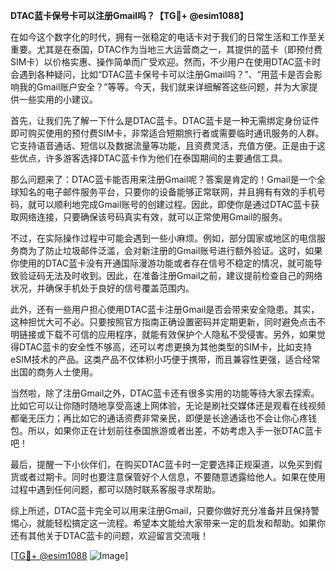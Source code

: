 **DTAC蓝卡保号卡可以注册Gmail吗？【TG💪+ @esim1088】**

在如今这个数字化的时代，拥有一张稳定的电话卡对于我们的日常生活和工作至关重要。尤其是在泰国，DTAC作为当地三大运营商之一，其提供的蓝卡（即预付费SIM卡）以价格实惠、操作简单而广受欢迎。然而，不少用户在使用DTAC蓝卡时会遇到各种疑问，比如“DTAC蓝卡保号卡可以注册Gmail吗？”、“用蓝卡是否会影响我的Gmail账户安全？”等等。今天，我们就来详细解答这些问题，并为大家提供一些实用的小建议。

首先，让我们先了解一下什么是DTAC蓝卡。DTAC蓝卡是一种无需绑定身份证件即可购买使用的预付费SIM卡，非常适合短期旅行者或需要临时通讯服务的人群。它支持语音通话、短信以及数据流量等功能，且资费灵活，充值方便。正是由于这些优点，许多游客选择DTAC蓝卡作为他们在泰国期间的主要通信工具。

那么问题来了：DTAC蓝卡能否用来注册Gmail呢？答案是肯定的！Gmail是一个全球知名的电子邮件服务平台，只要你的设备能够正常联网，并且拥有有效的手机号码，就可以顺利地完成Gmail账号的创建过程。因此，即使你是通过DTAC蓝卡获取网络连接，只要确保该号码真实有效，就可以正常使用Gmail的服务。

不过，在实际操作过程中可能会遇到一些小麻烦。例如，部分国家或地区的电信服务商为了防止垃圾邮件泛滥，会对新注册的Gmail账号进行额外验证。这时，如果你使用的DTAC蓝卡没有开通国际漫游功能或者存在信号不稳定的情况，就可能导致验证码无法及时收到。因此，在准备注册Gmail之前，建议提前检查自己的网络状况，并确保手机处于良好的信号覆盖范围内。

此外，还有一些用户担心使用DTAC蓝卡注册Gmail是否会带来安全隐患。其实，这种担忧大可不必。只要按照官方指南正确设置密码并定期更新，同时避免点击不明链接或下载不可信的应用程序，就能有效保护个人隐私不受侵害。另外，如果觉得DTAC蓝卡的安全性不够高，还可以考虑更换为其他类型的SIM卡，比如支持eSIM技术的产品。这类产品不仅体积小巧便于携带，而且兼容性更强，适合经常出国的商务人士使用。

当然啦，除了注册Gmail之外，DTAC蓝卡还有很多实用的功能等待大家去探索。比如它可以让你随时随地享受高速上网体验，无论是刷社交媒体还是观看在线视频都毫无压力；再比如它的通话资费非常亲民，即便是长途通话也不会让你心疼钱包。所以，如果你正在计划前往泰国旅游或者出差，不妨考虑入手一张DTAC蓝卡吧！

最后，提醒一下小伙伴们，在购买DTAC蓝卡时一定要选择正规渠道，以免买到假货或者过期卡。同时也要注意保管好个人信息，不要随意透露给他人。如果在使用过程中遇到任何问题，都可以随时联系客服寻求帮助。

综上所述，DTAC蓝卡完全可以用来注册Gmail，只要你做好充分准备并且保持警惕心，就能轻松搞定这一流程。希望本文能给大家带来一定的启发和帮助。如果你还有其他关于DTAC蓝卡的问题，欢迎留言交流哦！

[[TG💪+ @esim1088](https://t.me/s/esim1088) ![Image](https://i.postimg.cc/4NQfJmqS/Snipaste-2025-05-13-00-14-12.png)]